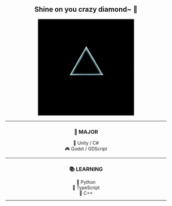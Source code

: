 <h2 align="center">Shine on you crazy diamond~ 👋</h2>

<p align="center">
  <img src="assets/moon.gif" alt="Dark Side of the Moon" width="300"/>
</p>

<hr/>

<h3 align="center">🎯 MAJOR</h3>

<p align="center">
  🧠 Unity / C#<br/>
  🎮 Godot / GDScript
</p>

<hr/>

<h3 align="center">📚 LEARNING</h3>

<p align="center">
  🐍 Python<br/>
  📜 TypeScript<br/>
  🧩 C++
</p>

<hr/>
